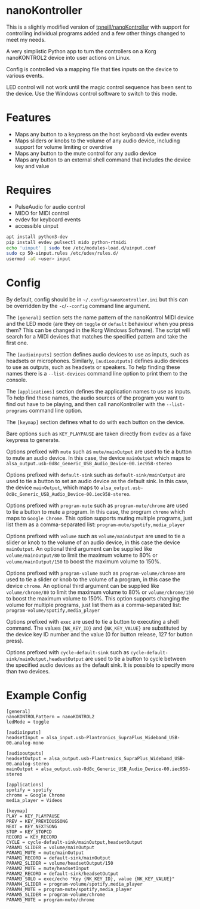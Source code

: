 nanoKontroller
==============

This is a slightly modified version of [tpneill/nanoKontroller](https://github.com/tpneill/nanoKontroller) with support for controlling individual programs added and a few other things changed to meet my needs.

A very simplistic Python app to turn the controllers on a Korg nanoKONTROL2 device into user actions on Linux.

Config is controlled via a mapping file that ties inputs on the device to various events.

LED control will not work until the magic control sequence has been sent to the device. Use the Windows control software to switch to this mode.

Features
========

* Maps any button to a keypress on the host keyboard via evdev events
* Maps sliders or knobs to the volume of any audio device, including support for volume limiting or overdrive
* Maps any button to the mute control for any audio device
* Maps any button to an external shell command that includes the device key and value

Requires
========

* PulseAudio for audio control
* MIDO for MIDI control
* evdev for keyboard events
* accessible uinput

```bash
apt install python3-dev
pip install evdev pulsectl mido python-rtmidi
echo 'uinput' | sudo tee /etc/modules-load.d/uinput.conf
sudo cp 50-uinput.rules /etc/udev/rules.d/
usermod -aG <user> input
```

Config
======
By default, config should be in ```~/.config/nanoKontroller.ini``` but this can be overridden by the ```-c```/```--config``` command line argument.

The ```[general]``` section sets the name pattern of the nanoKontrol MIDI device and the LED mode (are they on ```toggle``` or ```default``` behaviour when you press them? This can be changed in the Korg Windows Software). The script will search for a MIDI devices that matches the specified pattern and take the first one.

The ```[audioinputs]``` section defines audio devices to use as inputs, such as headsets or microphones. Similarly, ```[audiooutputs]``` defines audio devices to use as outputs, such as headsets or speakers. To help finding these names there is a ```--list-devices``` command line option to print them to the console.

The ```[applications]``` section defines the application names to use as inputs. To help find these names, the audio sources of the program you want to find out have to be playing, and then call nanoKontroller with the ```--list-programs``` command line option.

The ```[keymap]``` section defines what to do with each button on the device.

Bare options such as ```KEY_PLAYPAUSE``` are taken directly from evdev as a fake keypress to generate.

Options prefixed with ```mute``` such as ```mute/mainOutput``` are used to tie a button to mute an audio device. In this case, the device ```mainOutput``` which maps to ```alsa_output.usb-0d8c_Generic_USB_Audio_Device-00.iec958-stereo```

Options prefixed with ```default-sink``` such as ```default-sink/mainOutput``` are used to tie a button to set an audio device as the default sink. In this case, the device ```mainOutput```, which maps to ```alsa_output.usb-0d8c_Generic_USB_Audio_Device-00.iec958-stereo```.

Options prefixed with ```program-mute``` such as ```program-mute/chrome``` are used to tie a button to mute a program. In this case, the program ```chrome``` which maps to ```Google Chrome```. This option supports muting multiple programs, just list them as a comma-separated list: ```program-mute/spotify,media_player```

Options prefixed with ```volume``` such as ```volume/mainOutput``` are used to tie a slider or knob to the volume of an audio device, in this case the device ```mainOutput```. An optional third argument can be supplied like ```volume/mainOutput/80``` to limit the maximum volume to 80% or ```volume/mainOutput/150``` to boost the maximum volume to 150%.

Options prefixed with ```program-volume``` such as ```program-volume/chrome``` are used to tie a slider or knob to the volume of a program, in this case the device ```chrome```. An optional third argument can be supplied like ```volume/chrome/80``` to limit the maximum volume to 80% or ```volume/chrome/150``` to boost the maximum volume to 150%. This option supports changing the volume for multiple programs, just list them as a comma-separated list: ```program-volume/spotify,media_player```

Options prefixed with ```exec``` are used to tie a button to executing a shell command. The values ```{NK_KEY_ID}``` and ```{NK_KEY_VALUE}``` are substituted by the device key ID number and the value (0 for button release, 127 for button press).

Options prefixed with ```cycle-default-sink``` such as ```cycle-default-sink/mainOutput,headsetOutput``` are used to tie a button to cycle between the specified audio devices as the default sink.  It is possible to specify more than two devices.


Example Config
==============
```
[general]
nanoKONTROLPattern = nanoKONTROL2
ledMode = toggle

[audioinputs]
headsetInput = alsa_input.usb-Plantronics_SupraPlus_Wideband_USB-00.analog-mono

[audiooutputs]
headsetOutput = alsa_output.usb-Plantronics_SupraPlus_Wideband_USB-00.analog-stereo
mainOutput = alsa_output.usb-0d8c_Generic_USB_Audio_Device-00.iec958-stereo

[applications]
spotify = spotify
chrome = Google Chrome
media_player = Videos

[keymap]
PLAY = KEY_PLAYPAUSE
PREV = KEY_PREVIOUSSONG
NEXT = KEY_NEXTSONG
STOP = KEY_STOPCD
RECORD = KEY_RECORD
CYCLE = cycle-default-sink/mainOutput,headsetOutput
PARAM1_SLIDER = volume/mainOutput
PARAM1_MUTE = mute/mainOutput
PARAM1_RECORD = default-sink/mainOutput
PARAM2_SLIDER = volume/headsetOutput/150
PARAM2_MUTE = mute/headsetInput
PARAM2_RECORD = default-sink/headsetOutput
PARAM3_SOLO = exec/echo "Key {NK_KEY_ID}, value {NK_KEY_VALUE}"
PARAM4_SLIDER = program-volume/spotify,media_player
PARAM4_MUTE = program-mute/spotify,media_player
PARAM5_SLIDER = program-volume/chrome
PARAM5_MUTE = program-mute/chrome
